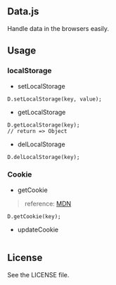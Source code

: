 Data.js
---

Handle data in the browsers easily.

## Usage

### localStorage

* setLocalStorage

```
D.setLocalStorage(key, value);
```

* getLocalStorage

```
D.getLocalStorage(key);
// return => Object
```

* delLocalStorage

```
D.delLocalStorage(key);
```

### Cookie

* getCookie

> reference: [MDN](https://developer.mozilla.org/en-US/docs/Web/API/document.cookie#A_little_framework.3A_a_complete_cookies_reader.2Fwriter_with_full_unicode_support)

```
D.getCookie(key);
```

* updateCookie

```

```

## License

See the LICENSE file.